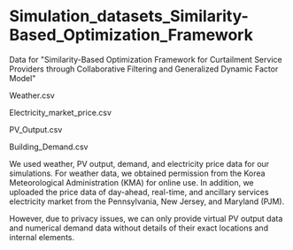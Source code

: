 # Simulation_datasets_Similarity-Based_Optimization_Framework
Data for "Similarity-Based Optimization Framework for Curtailment Service Providers through Collaborative Filtering and Generalized Dynamic Factor Model"

Weather.csv

Electricity_market_price.csv

PV_Output.csv

Building_Demand.csv


We used weather, PV output, demand, and electricity price data for our simulations.
For weather data, we obtained permission from the Korea Meteorological Administration (KMA) for online use.
In addition, we uploaded the price data of day-ahead, real-time, and ancillary services electricity market from the Pennsylvania, New Jersey, and Maryland (PJM).


However, due to privacy issues, we can only provide virtual PV output data and numerical demand data without details of their exact locations and internal elements.
